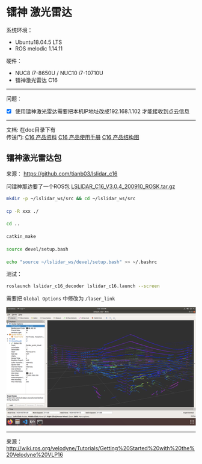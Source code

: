 # 镭神 激光雷达

系统环境： 
- Ubuntu18.04.5 LTS 
- ROS melodic 1.14.11

硬件：
- NUC8 i7-8650U / NUC10 i7-10710U
- 镭神激光雷达 C16

----
问题： 
- [x] 使用镭神激光雷达需要把本机IP地址改成192.168.1.102 才能接收到点云信息
----

文档: 在doc目录下有     
传送门: [C16 产品资料](../doc/C16%20%20产品资料.pdf) [C16 产品使用手册](../doc/C16%20产品使用手册.pdf)  [C16 产品结构图](../doc/C16%20产品结构图.pdf)

## 镭神激光雷达包
来源： https://github.com/tianb03/lslidar_c16

问镭神那边要了一个ROS包 [LSLIDAR_C16_V3.0.4_200910_ROSK.tar.gz](LSLIDAR_C16_V3.0.4_200910_ROSK.tar.gz)

``` bash
mkdir -p ~/lslidar_ws/src && cd ~/lslidar_ws/src

cp -R xxx ./

cd ..

catkin_make

source devel/setup.bash

echo "source ~/lslidar_ws/devel/setup.bash" >> ~/.bashrc
``` 

测试：  

``` bash
roslaunch lslidar_c16_decoder lslidar_c16.launch --screen    
```
需要把 `Global Options` 中修改为 `/laser_link`

![IMG](/pictures/lslidar_c16_7.13.png)

----
来源：
http://wiki.ros.org/velodyne/Tutorials/Getting%20Started%20with%20the%20Velodyne%20VLP16


